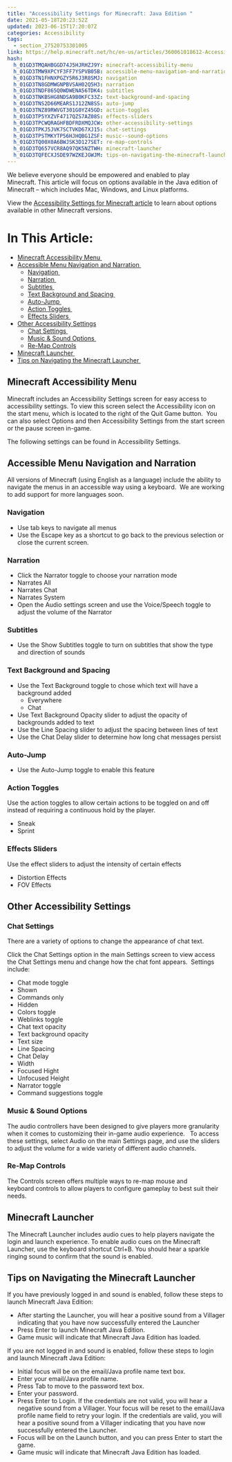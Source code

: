 ```yaml
---
title: "Accessibility Settings for Minecraft: Java Edition "
date: 2021-05-18T20:23:52Z
updated: 2023-06-15T17:20:07Z
categories: Accessibility
tags:
  - section_27520753301005
link: https://help.minecraft.net/hc/en-us/articles/360061018612-Accessibility-Settings-for-Minecraft-Java-Edition
hash:
  h_01GD3TMQAHBGGD74J5HJRHZJ9Y: minecraft-accessibility-menu
  h_01GD3TMW9XPCYF3FF7YSPVB05B: accessible-menu-navigation-and-narration
  h_01GD3TN1FHNXPGZY5R6J3R8SMJ: navigation
  h_01GD3TN8GDMWGNPBVSAH02Q5H3: narration
  h_01GD3TNDF865Q0WDWENA56TDK4: subtitles
  h_01GD3TNKBSHG8NDSA9B0KFC33Z: text-background-and-spacing
  h_01GD3TNS2D66MEARS1J12ZN8SS: auto-jump
  h_01GD3TNZ89RWVGT301G0YZ45GD: action-toggles
  h_01GD3TP5YXZVF4717QZS7AZ08S: effects-sliders
  h_01GD3TPCWQRAGHFBDFRDXMQJCW: other-accessibility-settings
  h_01GD3TPKJ5JVK7SCTVKD67XJ15: chat-settings
  h_01GD3TPSTMKYTP56HJHQBG1ZSF: music--sound-options
  h_01GD3TQ00X0A6BWJSK3D127SET: re-map-controls
  h_01GD3TQ657VCR8AQ97QK5NZTWH: minecraft-launcher
  h_01GD3TQFECXJSDE97WZKEJGWJM: tips-on-navigating-the-minecraft-launcher
---
```


We believe everyone should be empowered and enabled to play Minecraft. This article will focus on options available in the Java edition of Minecraft – which includes Mac, Windows, and Linux platforms.    

View the [Accessibility Settings for Minecraft article](https://aka.ms/MC-Bedrock-ACC-Features) to learn about options available in other Minecraft versions. 

# In This Article:

- [Minecraft Accessibility Menu ](#minecraft-accessibility-menu)
- [Accessible Menu Navigation and Narration ](#accessible-menu-navigation-and-narration)
  - [Navigation ](#navigation)
  - [Narration ](#narration)
  - [Subtitles ](#subtitles)
  - [Text Background and Spacing ](#text-background-and-spacing)
  - [Auto-Jump ](#auto-jump)
  - [Action Toggles ](#action-toggles)
  - [Effects Sliders ](#effects-sliders)
- [Other Accessibility Settings](#other-accessibility-settings)
  - [Chat Settings ](#chat-settings)
  - [Music & Sound Options ](#music--sound-options)
  - [Re-Map Controls](#re-map-controls)
- [Minecraft Launcher ](#minecraft-launcher)
- [Tips on Navigating the Minecraft Launcher ](#tips-on-navigating-the-minecraft-launcher)

## Minecraft Accessibility Menu 

Minecraft includes an Accessibility Settings screen for easy access to accessibility settings. To view this screen select the Accessibility icon on the start menu, which is located to the right of the Quit Game button.  You can also select Options and then Accessibility Settings from the start screen or the pause screen in-game.    

The following settings can be found in Accessibility Settings. 

## Accessible Menu Navigation and Narration 

All versions of Minecraft (using English as a language) include the ability to navigate the menus in an accessible way using a keyboard.  We are working to add support for more languages soon. 

### Navigation 

- Use tab keys to navigate all menus  
- Use the Escape key as a shortcut to go back to the previous selection or close the current screen. 

### Narration 

- Click the Narrator toggle to choose your narration mode 
- Narrates All 
- Narrates Chat 
- Narrates System
- Open the Audio settings screen and use the Voice/Speech toggle to adjust the volume of the Narrator 

### Subtitles 

- Use the Show Subtitles toggle to turn on subtitles that show the type and direction of sounds 

### Text Background and Spacing 

- Use the Text Background toggle to chose which text will have a background added 
  - Everywhere 
  - Chat 
- Use Text Background Opacity slider to adjust the opacity of backgrounds added to text 
- Use the Line Spacing slider to adjust the spacing between lines of text 
- Use the Chat Delay slider to determine how long chat messages persist 

### Auto-Jump 

- Use the Auto-Jump toggle to enable this feature 

### Action Toggles 

Use the action toggles to allow certain actions to be toggled on and off instead of requiring a continuous hold by the player. 

- Sneak 
- Sprint 

### Effects Sliders 

Use the effect sliders to adjust the intensity of certain effects 

- Distortion Effects 
- FOV Effects 

## Other Accessibility Settings

### Chat Settings 

There are a variety of options to change the appearance of chat text. 

Click the Chat Settings option in the main Settings screen to view access the Chat Settings menu and change how the chat font appears.  Settings include: 

- Chat mode toggle 
- Shown 
- Commands only 
- Hidden 
- Colors toggle 
- Weblinks toggle 
- Chat text opacity 
- Text background opacity 
- Text size 
- Line Spacing 
- Chat Delay 
- Width 
- Focused Hight 
- Unfocused Height 
- Narrator toggle 
- Command suggestions toggle   

### Music & Sound Options 

The audio controllers have been designed to give players more granularity when it comes to customizing their in-game audio experience.   To access these settings, select Audio on the main Settings page, and use the sliders to adjust the volume for a wide variety of different audio channels. 

### Re-Map Controls

The Controls screen offers multiple ways to re-map mouse and keyboard controls to allow players to configure gameplay to best suit their needs.   

## Minecraft Launcher 

The Minecraft Launcher includes audio cues to help players navigate the login and launch experience. To enable audio cues on the Minecraft Launcher, use the keyboard shortcut Ctrl+B. You should hear a sparkle ringing sound to confirm that the sound is enabled.   

## Tips on Navigating the Minecraft Launcher 

If you have previously logged in and sound is enabled, follow these steps to launch Minecraft Java Edition: 

- After starting the Launcher, you will hear a positive sound from a Villager indicating that you have now successfully entered the Launcher 
- Press Enter to launch Minecraft Java Edition. 
- Game music will indicate that Minecraft Java Edition has loaded. 

If you are not logged in and sound is enabled, follow these steps to login and launch Minecraft Java Edition: 

- Initial focus will be on the email/Java profile name text box. 
- Enter your email/Java profile name. 
- Press Tab to move to the password text box. 
- Enter your password. 
- Press Enter to Login. If the credentials are not valid, you will hear a negative sound from a Villager. Your focus will be reset to the email/Java profile name field to retry your login. If the credentials are valid, you will hear a positive sound from a Villager indicating that you have now successfully entered the Launcher. 
- Focus will be on the Launch button, and you can press Enter to start the game. 
- Game music will indicate that Minecraft Java Edition has loaded.
